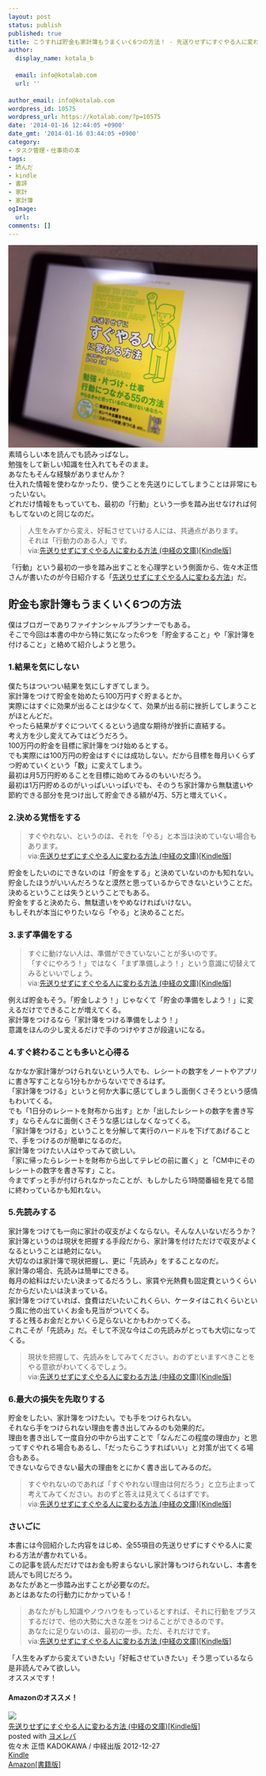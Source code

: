 ```yaml
---
layout: post
status: publish
published: true
title: こうすれば貯金も家計簿もうまくいく6つの方法！ - 先送りせずにすぐやる人に変わる方法 佐々木正悟著
author:
  display_name: kotala_b

  email: info@kotalab.com
  url: ''

author_email: info@kotalab.com
wordpress_id: 10575
wordpress_url: https://kotalab.com/?p=10575
date: '2014-01-16 12:44:05 +0900'
date_gmt: '2014-01-16 03:44:05 +0900'
category:
- タスク管理・仕事術の本
tags:
- 読んだ
- kindle
- 書評
- 家計
- 家計簿
ogImage:
  url:
comments: []
---
```

<p><img src="/wp-content/uploads/books-sakiokurisezuni_140116-546x409.jpg" alt="books-sakiokurisezuni_140116" width="546" height="409" class="alignnone size-large wp-image-10577" /><br />
素晴らしい本を読んでも読みっぱなし。<br />
勉強をして新しい知識を仕入れてもそのまま。<br />
あなたもそんな経験がありませんか？<br />
仕入れた情報を使わなかったり、使うことを先送りにしてしまうことは非常にもったいない。<br />
どれだけ情報をもっていても、最初の「行動」という一歩を踏み出せなければ何もしてないのと同じなのだ。</p>
<blockquote><p>
人生をみずから変え、好転させていける人には、共通点があります。<br />
それは「行動力のある人」です。<br />
via:<a href="https://www.amazon.co.jp/exec/obidos/asin/B00ARBMSQG/same-22/" rel="nofollow" target="_blank">先送りせずにすぐやる人に変わる方法 (中経の文庫)[Kindle版]</a></p></blockquote>
<p>「行動」という最初の一歩を踏み出すことを心理学という側面から、佐々木正悟さんが書いたのが今日紹介する「<a href="https://www.amazon.co.jp/exec/obidos/asin/B00ARBMSQG/same-22/" rel="nofollow" target="_blank">先送りせずにすぐやる人に変わる方法</a>」だ。<br />
</p>
<!--more-->
<h2>貯金も家計簿もうまくいく6つの方法</h2>
<p>僕はブロガーでありファイナンシャルプランナーでもある。<br />
そこで今回は本書の中から特に気になった6つを「貯金すること」や「家計簿を付けること」と絡めて紹介しようと思う。</p>
<h3>1.結果を気にしない</h3>
<p>僕たちはついつい結果を気にしすぎてしまう。<br />
家計簿をつけて貯金を始めたら100万円すぐ貯まるとか。<br />
実際にはすぐに効果が出ることは少なくて、効果が出る前に挫折してしまうことがほとんどだ。<br />
やったら結果がすぐについてくるという過度な期待が挫折に直結する。<br />
考え方を少し変えてみてはどうだろう。<br />
100万円の貯金を目標に家計簿をつけ始めるとする。<br />
でも実際には100万円の貯金はすぐには成功しない。だから目標を毎月いくらずつ貯めていくという「数」に変えてしまう。<br />
最初は月5万円貯めることを目標に始めてみるのもいいだろう。<br />
最初は1万円貯めるのがいっぱいいっぱいでも、そのうち家計簿から無駄遣いや節約できる部分を見つけ出して貯金できる額が4万、5万と増えていく。</p>
<h3>2.決める覚悟をする</h3>
<blockquote><p>
すぐやれない、というのは、それを「やる」と本当は決めていない場合もあります。<br />
via:<a href="https://www.amazon.co.jp/exec/obidos/asin/B00ARBMSQG/same-22/" rel="nofollow" target="_blank">先送りせずにすぐやる人に変わる方法 (中経の文庫)[Kindle版]</a>
</p></blockquote>
<p>貯金をしたいのにできないのは「貯金をする」と決めていないのかも知れない。<br />
貯金したほうがいいんだろうなと漠然と思っているからできないということだ。<br />
決めるということは失うということでもある。<br />
貯金をすると決めたら、無駄遣いをやめなければいけない。<br />
もしそれが本当にやりたいなら「やる」と決めることだ。</p>
<h3>3.まず準備をする</h3>
<blockquote><p>
すぐに動けない人は、準備ができていないことが多いのです。<br />
「すぐにやろう！」ではなく「まず準備しよう！」という意識に切替えてみるといいでしょう。<br />
via:<a href="https://www.amazon.co.jp/exec/obidos/asin/B00ARBMSQG/same-22/" rel="nofollow" target="_blank">先送りせずにすぐやる人に変わる方法 (中経の文庫)[Kindle版]</a></p></blockquote>
<p>例えば貯金もそう。「貯金しよう！」じゃなくて「貯金の準備をしよう！」に変えるだけでできることが増えてくる。<br />
家計簿をつけるなら「家計簿をつける準備をしよう！」<br />
意識をほんの少し変えるだけで手のつけやすさが段違いになる。</p>
<h3>4.すぐ終わることも多いと心得る</h3>
<p>なかなか家計簿がつけられないという人でも、レシートの数字をノートやアプリに書き写すことなら1分もかからないでできるはず。<br />
「家計簿をつける」というと何か大事に感じてしまうし面倒くさそうという感情もわいてくる。<br />
でも「1日分のレシートを財布から出す」とか「出したレシートの数字を書き写す」ならそんなに面倒くさそうな感じはしなくなってくる。<br />
「家計簿をつける」ということを分解して実行のハードルを下げてあげることで、手をつけるのが簡単になるのだ。<br />
家計簿をつけたい人はやってみて欲しい。<br />
「家に帰ったらレシートを財布から出してテレビの前に置く」と「CM中にそのレシートの数字を書き写す」こと。<br />
今までずっと手が付けられなかったことが、もしかしたら1時間番組を見てる間に終わっているかも知れない。</p>
<h3>5.先読みする</h3>
<p>家計簿をつけても一向に家計の収支がよくならない。そんな人いないだろうか？<br />
家計簿というのは現状を把握する手段だから、家計簿を付けただけで収支がよくなるということは絶対にない。<br />
大切なのは家計簿で現状把握し、更に「先読み」をすることなのだ。<br />
家計簿の場合、先読みは簡単にできる。<br />
毎月の給料はだいたい決まってるだろうし、家賃や光熱費も固定費というくらいだからだいたいは決まっている。<br />
家計簿をつけていれば、食費はだいたいこれくらい、ケータイはこれくらいという風に他の出ていくお金も見当がついてくる。<br />
すると残るお金だとかいくら足らないとかもわかってくる。<br />
これこそが「先読み」だ。そして不況な今はこの先読みがとっても大切になってくる。</p>
<blockquote><p>
現状を把握して、先読みをしてみてください。おのずといますべきことをやる意欲がわいてくるでしょう。<br />
via:<a href="https://www.amazon.co.jp/exec/obidos/asin/B00ARBMSQG/same-22/" rel="nofollow" target="_blank">先送りせずにすぐやる人に変わる方法 (中経の文庫)[Kindle版]</a>
</p></blockquote>
<h3>6.最大の損失を先取りする</h3>
<p>貯金をしたい、家計簿をつけたい。でも手をつけられない。<br />
それなら手をつけられない理由を書き出してみるのも効果的だ。<br />
理由を書き出して一度自分の中から出すことで「なんだこの程度の理由か」と思ってすぐやれる場合もあるし、「だったらこうすればいい」と対策が出てくる場合もある。<br />
できないならできない最大の理由をとにかく書き出してみるのだ。</p>
<blockquote><p>すぐやれないのであれば「すぐやれない理由は何だろう」と立ち止まって考えてみてください。おのずと答えは見えてくるはずです。<br />
via:<a href="https://www.amazon.co.jp/exec/obidos/asin/B00ARBMSQG/same-22/" rel="nofollow" target="_blank">先送りせずにすぐやる人に変わる方法 (中経の文庫)[Kindle版]</a></p></blockquote>
<h3>さいごに</h3>
<p>本書には今回紹介した内容をはじめ、全55項目の先送りせずにすぐやる人に変わる方法が書かれている。<br />
この記事を読んだだけではお金も貯まらないし家計簿もつけられないし、本書を読んでも同じだろう。<br />
あなたがあと一歩踏み出すことが必要なのだ。<br />
あとはあなたの行動力にかかっている！</p>
<blockquote><p>
あなたがもし知識やノウハウをもっているとすれば、それに行動をプラスするだけで、他の大勢に大きな差をつけることができるのです。<br />
あなたに足りないのは、最初の一歩。ただ、それだけです。<br />
via:<a href="https://www.amazon.co.jp/exec/obidos/asin/B00ARBMSQG/same-22/" rel="nofollow" target="_blank">先送りせずにすぐやる人に変わる方法 (中経の文庫)[Kindle版]</a></p></blockquote>
<p>「人生をみずから変えていきたい」「好転させていきたい」そう思っているなら是非読んでみて欲しい。<br />
オススメです！</p>
<h4 class="aam">Amazonのオススメ！</h4>
<div class="booklink-box">
<div class="booklink-image"><a href="https://www.amazon.co.jp/exec/obidos/asin/B00ARBMSQG/same-22/" rel="nofollow" target="_blank"><img src="https://images-fe.ssl-images-amazon.com/images/I/51lLDYud3FL._SL160_.jpg" style="border: none;" /></a></div>
<div class="booklink-info">
<div class="booklink-name"><a href="https://www.amazon.co.jp/exec/obidos/asin/B00ARBMSQG/same-22/" rel="nofollow" target="_blank">先送りせずにすぐやる人に変わる方法 (中経の文庫)[Kindle版]</a>
<div class="booklink-powered-date">posted with <a href="https://yomereba.com" rel="nofollow" target="_blank">ヨメレバ</a></div>
</div>
<div class="booklink-detail">佐々木 正悟 KADOKAWA / 中経出版 2012-12-27    </div>
<div class="booklink-link2">
<div class="shoplinkkindle"><a href="https://www.amazon.co.jp/exec/obidos/ASIN/B00ARBMSQG/same-22/" rel="nofollow" target="_blank" >Kindle</a></div>
<div class="shoplinkamazon"><a href="https://www.amazon.co.jp/exec/obidos/ASIN/4806142476/same-22/" rel="nofollow" target="_blank" title="アマゾン" >Amazon[書籍版]</a></div>
</p></div>
</div>
<div class="booklink-footer"></div>
</div>
